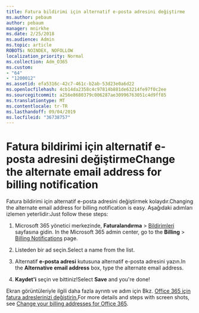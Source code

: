 ```yaml
---
title: Fatura bildirimi için alternatif e-posta adresini değiştirme
ms.author: pebaum
author: pebaum
manager: mnirkhe
ms.date: 2/25/2018
ms.audience: Admin
ms.topic: article
ROBOTS: NOINDEX, NOFOLLOW
localization_priority: Normal
ms.collection: Adm_O365
ms.custom:
- "64"
- "1200012"
ms.assetid: efa5316c-42c7-461c-b2ab-53d23e0a6d22
ms.openlocfilehash: 4cb14da2358c4c97814b881de63214fe97f0c2ee
ms.sourcegitcommit: a256e8680379c006287ae30996763051c4d9ff85
ms.translationtype: MT
ms.contentlocale: tr-TR
ms.lasthandoff: 09/04/2019
ms.locfileid: "36738757"
---
```

# <a name="change-the-alternate-email-address-for-billing-notification"></a><span data-ttu-id="d97ce-102">Fatura bildirimi için alternatif e-posta adresini değiştirme</span><span class="sxs-lookup"><span data-stu-id="d97ce-102">Change the alternate email address for billing notification</span></span>

<span data-ttu-id="d97ce-103">Fatura bildirimi için alternatif e-posta adresini değiştirmek kolaydır.</span><span class="sxs-lookup"><span data-stu-id="d97ce-103">Changing the alternate email address for billing notification is easy.</span></span> <span data-ttu-id="d97ce-104">Aşağıdaki adımları izlemen yeterlidir:</span><span class="sxs-lookup"><span data-stu-id="d97ce-104">Just follow these steps:</span></span>
  
1. <span data-ttu-id="d97ce-105">Microsoft 365 yönetici merkezinde, **Faturalandırma** \> [Bildirimleri](https://go.microsoft.com/fwlink/p/?linkid=853212) sayfasına gidin.  </span><span class="sxs-lookup"><span data-stu-id="d97ce-105">In the Microsoft 365 admin center, go to the **Billing** \>  [Billing Notifications](https://go.microsoft.com/fwlink/p/?linkid=853212) page.</span></span>

2. <span data-ttu-id="d97ce-106">Listeden bir ad seçin.</span><span class="sxs-lookup"><span data-stu-id="d97ce-106">Select a name from the list.</span></span>

3. <span data-ttu-id="d97ce-107">Alternatif **e-posta adresi** kutusuna alternatif e-posta adresini yazın.</span><span class="sxs-lookup"><span data-stu-id="d97ce-107">In the **Alternative email address** box, type the alternate email address.</span></span>

4. <span data-ttu-id="d97ce-108">**Kaydet'i** seçin ve bittiniz!</span><span class="sxs-lookup"><span data-stu-id="d97ce-108">Select **Save** and you're done!</span></span>

<span data-ttu-id="d97ce-109">Ekran görüntüleriyle ilgili daha fazla ayrıntı ve adım için Bkz. [Office 365 için fatura adreslerinizi değiştirin.](https://docs.microsoft.com/office365/admin/subscriptions-and-billing/change-your-billing-addresses)</span><span class="sxs-lookup"><span data-stu-id="d97ce-109">For more details and steps with screen shots, see [Change your billing addresses for Office 365](https://docs.microsoft.com/office365/admin/subscriptions-and-billing/change-your-billing-addresses).</span></span>
  